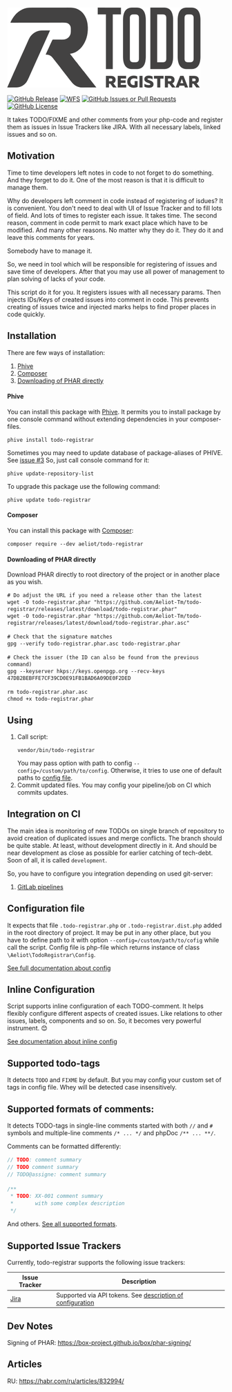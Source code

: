 ![logo](docs/logo.svg)

[![GitHub Release](https://img.shields.io/github/v/release/Aeliot-Tm/todo-registrar?label=Release&labelColor=black)](https://packagist.org/packages/aeliot/todo-registrar)
[![WFS](https://github.com/Aeliot-Tm/todo-registrar/actions/workflows/automated_testing.yml/badge.svg?branch=main)](https://github.com/Aeliot-Tm/todo-registrar/actions)
[![GitHub Issues or Pull Requests](https://img.shields.io/github/issues-pr-closed/Aeliot-Tm/todo-registrar?label=Pull%20Requests&labelColor=black)](https://github.com/Aeliot-Tm/todo-registrar/pulls?q=is%3Apr+is%3Aclosed)
[![GitHub License](https://img.shields.io/github/license/Aeliot-Tm/todo-registrar?label=License&labelColor=black)](LICENSE)

It takes TODO/FIXME and other comments from your php-code and register them as issues in Issue Trackers like
JIRA. With all necessary labels, linked issues and so on.

## Motivation

Time to time developers left notes in code to not forget to do something. And they forget to do it. One of the most reason is that it is difficult to manage them.

Why do developers left comment in code instead of registering of isdues? It is convenient. You don't need to deal with UI of Issue Tracker and to fill lots of field. And lots of times to register each issue. It takes time. The second reason, comment in code permit to mark exact place which have to be modified. And many other reasons. No matter why they do it. They do it and leave this comments for years.

Somebody have to manage it.

So, we need in tool which will be responsible for registering of issues and save time of developers. After that you may use all power of management to plan solving of lacks of your code.

This script do it for you. It registers issues with all necessary params. Then injects IDs/Keys of created issues into comment in code. This prevents creating of issues twice and injected marks helps to find proper places in code quickly.

## Installation

There are few ways of installation:
1. [Phive](#phive)
2. [Composer](#composer)
3. [Downloading of PHAR directly](#downloading-of-phar-directly)

#### Phive

You can install this package with [Phive](https://phar.io/). It permits you to install package by one console command
without extending dependencies in your composer-files.
```shell
phive install todo-registrar
```

Sometimes you may need to update database of package-aliases of PHIVE. See [issue #3](https://github.com/Aeliot-Tm/php-cs-fixer-baseline/issues/3)
So, just call console command for it:
```shell
phive update-repository-list
```

To upgrade this package use the following command:
```shell
phive update todo-registrar
```

#### Composer

You can install this package with [Composer](https://getcomposer.org/doc/03-cli.md#install-i):
```shell
composer require --dev aeliot/todo-registrar
```

#### Downloading of PHAR directly

Download PHAR directly to root directory of the project or in another place as you wish.
```shell
# Do adjust the URL if you need a release other than the latest
wget -O todo-registrar.phar "https://github.com/Aeliot-Tm/todo-registrar/releases/latest/download/todo-registrar.phar"
wget -O todo-registrar.phar "https://github.com/Aeliot-Tm/todo-registrar/releases/latest/download/todo-registrar.phar.asc"

# Check that the signature matches
gpg --verify todo-registrar.phar.asc todo-registrar.phar

# Check the issuer (the ID can also be found from the previous command)
gpg --keyserver hkps://keys.openpgp.org --recv-keys 47DB2BEBFFE7CF39CD0E91FB1BAD6A09DE0F2DED

rm todo-registrar.phar.asc
chmod +x todo-registrar.phar
```

## Using

1. Call script:
   ```shell
   vendor/bin/todo-registrar
   ```
   You may pass option with path to config `--config=/custom/path/to/config`.
   Otherwise, it tries to use one of default paths to [config file](docs/config.md).
2. Commit updated files. You may config your pipeline/job on CI which commits updates.

## Integration on CI

The main idea is monitoring of new TODOs on single branch of repository to avoid creation of duplicated issues and
merge conflicts. The branch should be quite stable. At least, without development directly in it. And should be
near development as close as possible for earlier catching of tech-debt. Soon of all, it is called `development`.

So, you have to configure you integration depending on used git-server:

1. [GitLab pipelines](docs/gitlab/gitlab.md)

## Configuration file

It expects that file `.todo-registrar.php` or `.todo-registrar.dist.php` added in the root directory of project.
It may be put in any other place, but you have to define path to it with option `--config=/custom/path/to/cofig`
while call the script. Config file is php-file which returns instance of class `\Aeliot\TodoRegistrar\Config`.

[See full documentation about config](docs/config.md)

## Inline Configuration

Script supports inline configuration of each TODO-comment. It helps flexibly configure different aspects of created issues.
Like relations to other issues, labels, components and so on. So, it becomes very powerful instrument. 😊

[See documentation about inline config](docs/inline_config.md)

## Supported todo-tags

It detects `TODO` and `FIXME` by default. But you may config your custom set of tags in config file.
Whey will be detected case insensitively.

## Supported formats of comments:

It detects TODO-tags in single-line comments started with both `//` and `#` symbols
and multiple-line comments `/* ... */` and phpDoc `/** ... **/`.

Comments can be formatted differently:
```php
// TODO: comment summary
// TODO comment summary
// TODO@assigne: comment summary

/**
 * TODO: XX-001 comment summary
 *       with some complex description
 */
```

And others. [See all supported formats](docs/supported_patters_of_comments.md).

## Supported Issue Trackers

Currently, todo-registrar supports the following issue trackers:

| Issue Tracker                                   | Description                                                                                 |
|-------------------------------------------------|---------------------------------------------------------------------------------------------|
| [Jira](https://www.atlassian.com/software/jira) | Supported via API tokens. See [description of configuration](docs/registrar/jira/config.md) |

## Dev Notes

Signing of PHAR: https://box-project.github.io/box/phar-signing/

## Articles

RU: https://habr.com/ru/articles/832994/
